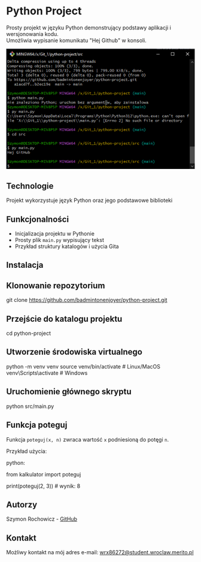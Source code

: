 # Python Project

Prosty projekt w języku Python demonstrujący podstawy aplikacji i wersjonowania kodu.  
Umożliwia wypisanie komunikatu "Hej Github" w konsoli.

![Przykładowy screenshot](screenshot.png)

## Technologie 
Projekt wykorzystuje język Python oraz jego podstawowe biblioteki

## Funkcjonalności

- Inicjalizacja projektu w Pythonie
- Prosty plik `main.py` wypisujący tekst
- Przykład struktury katalogów i użycia Gita

## Instalacja

## Klonowanie repozytorium
git clone https://github.com/badmintonenjoyer/python-project.git

## Przejście do katalogu projektu
cd python-project

## Utworzenie środowiska virtualnego
python -m venv venv
source venv/bin/activate  # Linux/MacOS
venv\Scripts\activate     # Windows

## Uruchomienie głównego skryptu 
python src/main.py

## Funkcja poteguj

Funkcja `poteguj(x, n)` zwraca wartość `x` podniesioną do potęgi `n`.

Przykład użycia:

python:

from kalkulator import poteguj

print(poteguj(2, 3))  # wynik: 8


## Autorzy
Szymon Rochowicz - [GitHub](https://github.com/badmintonenjoyer)

## Kontakt
Możliwy kontakt na mój adres e-mail: wrx86272@student.wroclaw.merito.pl